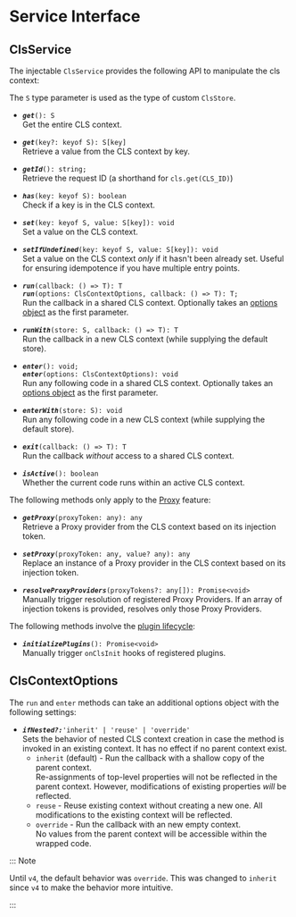 # Service Interface

## ClsService

The injectable `ClsService` provides the following API to manipulate the cls context:

The `S` type parameter is used as the type of custom `ClsStore`.

-   **_`get`_**`(): S`  
    Get the entire CLS context.

-   **_`get`_**`(key?: keyof S): S[key]`  
    Retrieve a value from the CLS context by key.

-   **_`getId`_**`(): string;`  
    Retrieve the request ID (a shorthand for `cls.get(CLS_ID)`)

-   **_`has`_**`(key: keyof S): boolean`  
    Check if a key is in the CLS context.

-   **_`set`_**`(key: keyof S, value: S[key]): void`  
    Set a value on the CLS context.

-   **_`setIfUndefined`_**`(key: keyof S, value: S[key]): void`  
    Set a value on the CLS context _only_ if it hasn't been already set. Useful for ensuring idempotence if you have multiple entry points.

-   **_`run`_**`(callback: () => T): T`  
    **_`run`_**`(options: ClsContextOptions, callback: () => T): T;`  
    Run the callback in a shared CLS context. Optionally takes an [options object](#clscontextoptions) as the first parameter.

-   **_`runWith`_**`(store: S, callback: () => T): T`  
    Run the callback in a new CLS context (while supplying the default store).

-   **_`enter`_**`(): void;`  
    **_`enter`_**`(options: ClsContextOptions): void`  
    Run any following code in a shared CLS context. Optionally takes an [options object](#clscontextoptions) as the first parameter.

-   **_`enterWith`_**`(store: S): void`  
    Run any following code in a new CLS context (while supplying the default store).

-   **_`exit`_**`(callback: () => T): T`  
    Run the callback _without_ access to a shared CLS context.

-   **_`isActive`_**`(): boolean`  
    Whether the current code runs within an active CLS context.

The following methods only apply to the [Proxy](../03_features-and-use-cases/06_proxy-providers.md) feature:

-   **_`getProxy`_**`(proxyToken: any): any`  
    Retrieve a Proxy provider from the CLS context based on its injection token.

-   **_`setProxy`_**`(proxyToken: any, value? any): any`  
    Replace an instance of a Proxy provider in the CLS context based on its injection token.

-   **_`resolveProxyProviders`_**`(proxyTokens?: any[]): Promise<void>`  
    Manually trigger resolution of registered Proxy Providers. If an array of injection tokens is provided, resolves only those Proxy Providers.

The following methods involve the [plugin lifecycle](../06_plugins/02_plugin-api.md):

-   **_`initializePlugins`_**`(): Promise<void>`  
    Manually trigger `onClsInit` hooks of registered plugins.

## ClsContextOptions

The `run` and `enter` methods can take an additional options object with the following settings:

-   **_`ifNested?:`_**`'inherit' | 'reuse' | 'override'`  
    Sets the behavior of nested CLS context creation in case the method is invoked in an existing context. It has no effect if no parent context exist.
    -   `inherit` (default) - Run the callback with a shallow copy of the parent context.  
        Re-assignments of top-level properties will not be reflected in the parent context. However, modifications of existing properties _will_ be reflected.
    -   `reuse` - Reuse existing context without creating a new one. All modifications to the
        existing context will be reflected.
    -   `override` - Run the callback with an new empty context.  
        No values from the parent context will be accessible within the wrapped code.

::: Note

Until `v4`, the default behavior was `override`. This was changed to `inherit` since `v4` to make the behavior more intuitive.

:::
